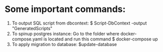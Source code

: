 # Some important commands:
1. To output SQL script from dbcontext: $ Script-DbContext -output "GeneratedScripts"
2. To spinup postgres instance: Go to the folder where docker-compose.yaml is located and run this command $ docker-compose up
3. To apply migration to database: $update-database
